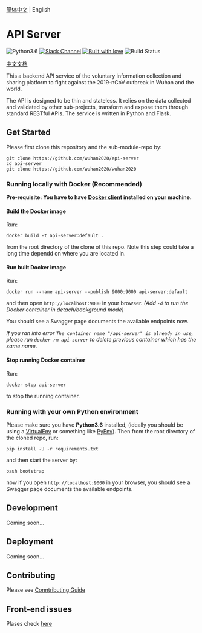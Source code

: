 [简体中文](./README.md) | English 

# API Server

![Python3.6](https://img.shields.io/badge/python-3.6-green.svg?style=flat-square&logo=python&colorB=blue)
[![Slack Channel](https://img.shields.io/badge/Slack%20Channel-%23api--server-green.svg?style=flat-square&colorB=blue)](https://app.slack.com/client/TT5U1VCPQ/CT3V5CDKJ)
[![Built with love](https://img.shields.io/badge/BUILT%20WITH-LOVE-orange?style=flat-square)](https://img.shields.io/badge/BUILT%20WITH-LOVE-orange?style=flat-square&logo=love)
![Build Status](https://github.com/wuhan2020/api-server/workflows/Tests%20on%20Pull%20Requests%20and%20Master/badge.svg?branch=master&event=push)

[中文文档](README.md)

This a backend API service of the voluntary information collection and sharing platform to fight against the 2019-nCoV outbreak in Wuhan and the world. 

The API is designed to be thin and stateless. It relies on the data collected and validated by other sub-projects, transform and expose them through standard RESTful APIs. The service is written in Python and Flask.

## Get Started

Please first clone this repository and the sub-module-repo by:

```
git clone https://github.com/wuhan2020/api-server
cd api-server
git clone https://github.com/wuhan2020/wuhan2020
```

### Running locally with Docker (Recommended)

**Pre-requisite: You have to have [Docker client](https://www.docker.com/products/docker-desktop) installed on your machine.**

#### Build the Docker image

Run:
```
docker build -t api-server:default .
```
from the root directory of the clone of this repo. Note this step could take a long time dependd on where you are located in.

#### Run built Docker image

Run:
```
docker run --name api-server --publish 9000:9000 api-server:default 
```
and then open `http://localhost:9000` in your browser. _(Add `-d` to run the Docker container in detach/background mode)_

You should see a Swagger page documents the available endpoints now.

_If you ran into error `The container name "/api-server" is already in use`, please run `docker rm api-server` to delete previous container which has the same name._

#### Stop running Docker container

Run:
```
docker stop api-server 
```
to stop the running container.

### Running with your own Python environment

Please make sure you have **Python3.6** installed, (ideally you should be using a [VirtualEnv](https://docs.python.org/3.6/tutorial/venv.html)
or something like [PyEnv](https://github.com/pyenv/pyenv)). Then from the root directory of the cloned repo, run:

```
pip install -U -r requirements.txt
```

and then start the server by:

```
bash bootstrap
```
now if you open `http://localhost:9000` in your browser, you should see a Swagger page documents the available endpoints.

## Development

Coming soon...

## Deployment

Coming soon...

## Contributing

Please see [Conntributing Guide](CONTRIBUTING.md)

## Front-end issues

Plases check [here](https://github.com/wuhan2020/front-pages/issues)
